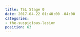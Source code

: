 ```yaml
---
title: TSL Stage 0
date: 2017-04-22 01:40:00 -04:00
categories:
- the-suspicious-lesion
position: 63
---
```



